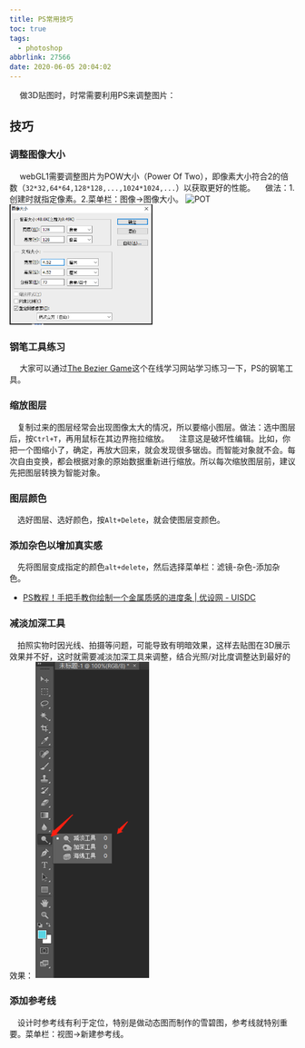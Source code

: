 ```yaml
---
title: PS常用技巧
toc: true
tags:
  - photoshop
abbrlink: 27566
date: 2020-06-05 20:04:02
---
```


&emsp; 做3D贴图时，时常需要利用PS来调整图片：

## 技巧

### 调整图像大小
&emsp; webGL1需要调整图片为POW大小（Power Of Two），即像素大小符合2的倍数（`32*32,64*64,128*128,...,1024*1024,...`）以获取更好的性能。
&emsp;做法：1.创建时就指定像素。2.菜单栏：图像->图像大小。
<img alt="POT" src="/blog_images/3d/photoshop-POT.png" style="width:50%;">
<img alt="POT" src="/blog_images/3d/photoshop-POT2.png" style="width:50%;">

### 钢笔工具练习
&emsp; 大家可以通过[The Bezier Game](https://bezier.method.ac/)这个在线学习网站学习练习一下，PS的钢笔工具。

### 缩放图层
&emsp;复制过来的图层经常会出现图像太大的情况，所以要缩小图层。做法：选中图层后，按`Ctrl+T`，再用鼠标在其边界拖拉缩放。
&emsp;注意这是破坏性编辑。比如，你把一个图缩小了，确定，再放大回来，就会发现很多锯齿。而智能对象就不会。每次自由变换，都会根据对象的原始数据重新进行缩放。所以每次缩放图层前，建议先把图层转换为智能对象。

### 图层颜色
&emsp;选好图层、选好颜色，按`Alt+Delete`，就会使图层变颜色。

### 添加杂色以增加真实感
&emsp;先将图层变成指定的颜色`alt+delete`，然后选择菜单栏：滤镜-杂色-添加杂色。
- [PS教程！手把手教你绘制一个金属质感的进度条 \| 优设网 - UISDC](https://www.uisdc.com/photoshop-iron-progress-bar)

### 减淡加深工具
&emsp;拍照实物时因光线、拍摄等问题，可能导致有明暗效果，这样去贴图在3D展示效果并不好，这时就需要减淡加深工具来调整，结合光照/对比度调整达到最好的效果：
<img alt="PS减淡加深工具" src="/blog_images/3d/PS减淡加深工具.png" style="width:200px;">

### 添加参考线
&emsp;设计时参考线有利于定位，特别是做动态图而制作的雪碧图，参考线就特别重要。菜单栏：视图->新建参考线。
